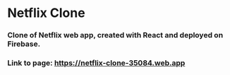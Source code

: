 # Netflix Clone

### Clone of Netflix web app, created with React and deployed on Firebase.
### Link to page: https://netflix-clone-35084.web.app
